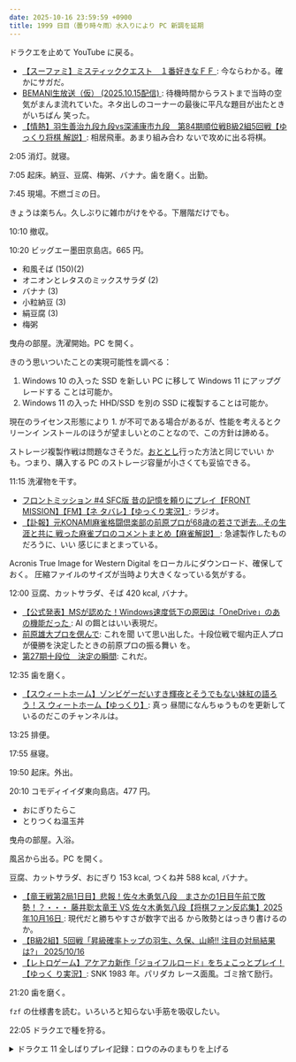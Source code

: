 ```yaml
---
date: 2025-10-16 23:59:59 +0900
title: 1999 日目（曇り時々雨）水入りにより PC 新調を延期
---
```


ドラクエを止めて YouTube に戻る。

* [【スーファミ】ミスティッククエスト　１番好きなＦＦ
  ](https://www.youtube.com/watch?v=OjtNPLkVinw): 今ならわかる。確かにサガだ。
* [BEMANI生放送（仮） (2025.10.15配信)
  ](https://www.youtube.com/watch?v=T7qpZJBWIHw): 待機時間からラストまで当時の空
  気がまんま流れていた。ネタ出しのコーナーの最後に平凡な題目が出たときがいちばん
  笑った。
* [【情熱】羽生善治九段九段vs深浦康市九段　第84期順位戦B級2組5回戦【ゆっくり将棋
  解説】](https://www.youtube.com/watch?v=BwdAaHZdBMA): 相居飛車。あまり組み合わ
  ないで攻めに出る将棋。

2:05 消灯。就寝。

7:05 起床。納豆、豆腐、梅粥、バナナ。歯を磨く。出勤。

7:45 現場。不燃ゴミの日。

きょうは楽ちん。久しぶりに雑巾がけをやる。下層階だけでも。

10:10 撤収。

10:20 ビッグエー墨田京島店。665 円。

* 和風そば (150)(2)
* オニオンとレタスのミックスサラダ (2)
* バナナ (3)
* 小粒納豆 (3)
* 絹豆腐 (3)
* 梅粥

曳舟の部屋。洗濯開始。PC を開く。

きのう思いついたことの実現可能性を調べる：

1. Windows 10 の入った SSD を新しい PC に移して Windows 11 にアップグレードする
   ことは可能か。
2. Windows 11 の入った HHD/SSD を別の SSD に複製することは可能か。

現在のライセンス形態により 1. が不可である場合があるが、性能を考えるとクリーンイ
ンストールのほうが望ましいとのことなので、この方針は諦める。

ストレージ複製作戦は問題なさそうだ。[おととし][2023-06-18]行った方法と同じでいい
かも。つまり、購入する PC のストレージ容量が小さくても妥協できる。

11:15 洗濯物を干す。

* [フロントミッション #4 SFC版 昔の記憶を頼りにプレイ【FRONT MISSION】【FM】【ネ
  タバレ】【ゆっくり実況】](https://www.youtube.com/watch?v=SGRiklB2v4E): ラジオ。
* [【訃報】元KONAMI麻雀格闘倶楽部の前原プロが68歳の若さで逝去...その生涯と共に
  戦った麻雀プロのコメントまとめ【麻雀解説】
  ](https://www.youtube.com/watch?v=pOWukybTvAI): 急遽製作したものだろうに、いい
  感じにまとまっている。

Acronis True Image for Western Digital をローカルにダウンロード、確保しておく。
圧縮ファイルのサイズが当時より大きくなっている気がする。

12:00 豆腐、カットサラダ、そば 420 kcal, バナナ。

* [【公式発表】MSが認めた！Windows速度低下の原因は「OneDrive」のあの機能だった
  ](https://www.youtube.com/watch?v=39X0HqiYKHw): AI の餌とはいい表現だ。
* [前原雄大プロを偲んで](https://www.youtube.com/watch?v=OSYPU8DeXu4): これを聞
  いて思い出した。十段位戦で堀内正人プロが優勝を決定したときの前原プロの振る舞い
  を。
* [第27期十段位　決定の瞬間](https://www.youtube.com/watch?v=qPolmeY8wY8): これだ。

12:35 歯を磨く。

* [【スウィートホーム】ゾンビゲーだいすき輝夜とそうでもない妹紅の語ろう！ス
  ウィートホーム【ゆっくり】](https://www.youtube.com/watch?v=BLskSQWvfbk): 真っ
  昼間になんちゅうものを更新しているのだこのチャンネルは。

13:25 排便。

17:55 昼寝。

19:50 起床。外出。

20:10 コモディイイダ東向島店。477 円。

* おにぎりたらこ
* とりつくね温玉丼

曳舟の部屋。入浴。

風呂から出る。PC を開く。

豆腐、カットサラダ、おにぎり 153 kcal, つくね丼 588 kcal, バナナ。

* [【竜王戦第2局1日目】悲報！佐々木勇気八段　まさかの1日目午前で敗勢！？・・・
  藤井聡太竜王 VS 佐々木勇気八段【将棋ファン反応集】2025年10月16日
  ](https://www.youtube.com/watch?v=He55cCiNiOk): 現代だと勝ちやすさが数字で出る
  から敗勢とはっきり書けるのか。
* [【B級2組】5回戦「昇級確率トップの羽生、久保、山崎!! 注目の対局結果は?」
  2025/10/16](https://www.youtube.com/watch?v=yLo6nGvjafk)
* [【レトロゲーム】アケアカ新作「ジョイフルロード」をちょこっとプレイ！【ゆっく
  り実況】](https://www.youtube.com/watch?v=RekWqcdrUHg): SNK 1983 年。パリダカ
  レース面風。ゴミ捨て励行。

21:20 歯を磨く。

`fzf` の仕様書を読む。いろいろと知らない手筋を吸収したい。

22:05 ドラクエで種を狩る。

<details><summary>ドラクエ 11 全しばりプレイ記録：ロウのみのまもりを上げる</summary>
<p>始祖の森でフォレストマスターを乱獲。ロウのみのまもりを 500 以上に引き上げる。
フォレストマスター戦の間にその辺にいる別のザコ戦をはさんで、適当な呪文と特技で
MP と HP を回復させると良いことに気づく。</p>
</details>

[2023-06-18]: <../../2023/06/2023-06-18-diary.md>
